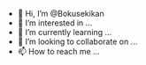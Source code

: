 - 👋 Hi, I’m @Bokusekikan
- 👀 I’m interested in ...
- 🌱 I’m currently learning ...
- 💞️ I’m looking to collaborate on ...
- 📫 How to reach me ...

<!---
Bokusekikan/Bokusekikan is a ✨ special ✨ repository because its `README.md` (this file) appears on your GitHub profile.
You can click the Preview link to take a look at your changes.
--->
